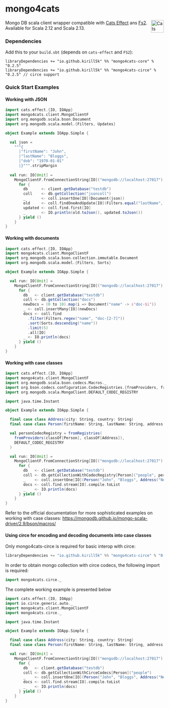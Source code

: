 mongo4cats
==========

<a href="https://typelevel.org/cats/"><img src="https://typelevel.org/cats/img/cats-badge.svg" height="40px" align="right" alt="Cats friendly" /></a>

Mongo DB scala client wrapper compatible with [Cats Effect](https://typelevel.org/cats-effect/) ans [Fs2](http://fs2.io/).
Available for Scala 2.12 and Scala 2.13.

### Dependencies

Add this to your `build.sbt` (depends on `cats-effect` and `FS2`):

```
libraryDependencies += "io.github.kirill5k" %% "mongo4cats-core" % "0.2.5"
libraryDependencies += "io.github.kirill5k" %% "mongo4cats-circe" % "0.2.5" // circe support
```

### Quick Start Examples

#### Working with JSON

```scala
import cats.effect.{IO, IOApp}
import mongo4cats.client.MongoClientF
import org.mongodb.scala.bson.Document
import org.mongodb.scala.model.{Filters, Updates}

object Example extends IOApp.Simple {

  val json =
    """{
      |"firstName": "John",
      |"lastName": "Bloggs",
      |"dob": "1970-01-01"
      |}""".stripMargin
  
  val run: IO[Unit] =
    MongoClientF.fromConnectionString[IO]("mongodb://localhost:27017").use { client =>
      for {
        db      <- client.getDatabase("testdb")
        coll    <- db.getCollection("jsoncoll")
        _       <- coll.insertOne[IO](Document(json))
        old     <- coll.findOneAndUpdate[IO](Filters.equal("lastName", "Bloggs"), Updates.set("dob", "2020-01-01"))
        updated <- coll.find.first[IO]
        _       <- IO.println(old.toJson(), updated.toJson())
      } yield ()
    }
}
```

#### Working with documents

```scala
import cats.effect.{IO, IOApp}
import mongo4cats.client.MongoClientF
import org.mongodb.scala.bson.collection.immutable.Document
import org.mongodb.scala.model.{Filters, Sorts}

object Example extends IOApp.Simple {

  val run: IO[Unit] =
    MongoClientF.fromConnectionString[IO]("mongodb://localhost:27017").use { client =>
      for {
        db   <- client.getDatabase("testdb")
        coll <- db.getCollection("docs")
        newDocs = (0 to 10).map(i => Document("name" -> s"doc-$i"))
        _ <- coll.insertMany[IO](newDocs)
        docs <- coll.find
          .filter(Filters.regex("name", "doc-[2-7]"))
          .sort(Sorts.descending("name"))
          .limit(5)
          .all[IO]
        _ <- IO.println(docs)
      } yield ()
    }
}
```

#### Working with case classes

```scala
import cats.effect.{IO, IOApp}
import mongo4cats.client.MongoClientF
import org.mongodb.scala.bson.codecs.Macros._
import org.bson.codecs.configuration.CodecRegistries.{fromProviders, fromRegistries}
import org.mongodb.scala.MongoClient.DEFAULT_CODEC_REGISTRY

import java.time.Instant

object Example extends IOApp.Simple {

  final case class Address(city: String, country: String)
  final case class Person(firstName: String, lastName: String, address: Address, registrationDate: Instant)

  val personCodecRegistry = fromRegistries(
    fromProviders(classOf[Person], classOf[Address]),
    DEFAULT_CODEC_REGISTRY
  )

  val run: IO[Unit] =
    MongoClientF.fromConnectionString[IO]("mongodb://localhost:27017").use { client =>
      for {
        db   <- client.getDatabase("testdb")
        coll <- db.getCollectionWithCodecRegistry[Person]("people", personCodecRegistry)
        _    <- coll.insertOne[IO](Person("John", "Bloggs", Address("New-York", "USA"), Instant.now()))
        docs <- coll.find.stream[IO].compile.toList
        _    <- IO.println(docs)
      } yield ()
    }
}
```
Refer to the official documentation for more sophisticated examples on working with case classes: https://mongodb.github.io/mongo-scala-driver/2.9/bson/macros/

#### Using circe for encoding and decoding documents into case classes

Only mongo4cats-circe is required for basic interop with circe:
```scala
libraryDependencies += "io.github.kirill5k" %% "mongo4cats-circe" % "0.2.4"
```

In order to obtain mongo collection with circe codecs, the following import is required:
```scala
import mongo4cats.circe._
```

The complete working example is presented below

```scala
import cats.effect.{IO, IOApp}
import io.circe.generic.auto._
import mongo4cats.client.MongoClientF
import mongo4cats.circe._

import java.time.Instant

object Example extends IOApp.Simple {

  final case class Address(city: String, country: String)
  final case class Person(firstName: String, lastName: String, address: Address, registrationDate: Instant)

  val run: IO[Unit] =
    MongoClientF.fromConnectionString[IO]("mongodb://localhost:27017").use { client =>
      for {
        db   <- client.getDatabase("testdb")
        coll <- db.getCollectionWithCirceCodecs[Person]("people")
        _    <- coll.insertOne[IO](Person("John", "Bloggs", Address("New-York", "USA"), Instant.now()))
        docs <- coll.find.stream[IO].compile.toList
        _    <- IO.println(docs)
      } yield ()
    }
}
```

